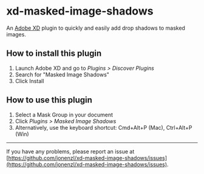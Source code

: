 # xd-masked-image-shadows
An [Adobe XD](https://www.adobe.com/products/xd.html) plugin to quickly and easily add drop shadows to masked images.

## How to install this plugin
1. Launch Adobe XD and go to *Plugins > Discover Plugins*
2. Search for "Masked Image Shadows"
3. Click Install

## How to use this plugin
1. Select a Mask Group in your document
2. Click *Plugins > Masked Image Shadows*
3. Alternatively, use the keyboard shortcut: Cmd+Alt+P (Mac), Ctrl+Alt+P (Win)

---

If you have any problems, please report an issue at [https://github.com/jonenzl/xd-masked-image-shadows/issues](https://github.com/jonenzl/xd-masked-image-shadows/issues).
